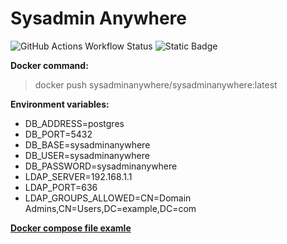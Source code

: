 # Sysadmin Anywhere

![GitHub Actions Workflow Status](https://img.shields.io/github/actions/workflow/status/sysadminanywhere/sysadminanywhere/maven.yml)
![Static Badge](https://img.shields.io/badge/version-working_prototype-blue)


**Docker command:**
> docker push sysadminanywhere/sysadminanywhere:latest

**Environment variables:**
- DB_ADDRESS=postgres
- DB_PORT=5432
- DB_BASE=sysadminanywhere
- DB_USER=sysadminanywhere
- DB_PASSWORD=sysadminanywhere
- LDAP_SERVER=192.168.1.1
- LDAP_PORT=636
- LDAP_GROUPS_ALLOWED=CN=Domain Admins,CN=Users,DC=example,DC=com


**[Docker compose file examle](docker/docker-compose.yml)**
